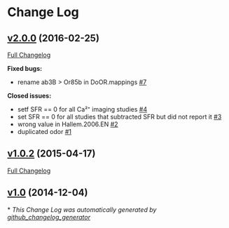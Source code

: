 # Change Log

## [v2.0.0](https://github.com/Dahaniel/DoOR.data/tree/v2.0.0) (2016-02-25)
[Full Changelog](https://github.com/Dahaniel/DoOR.data/compare/v1.0.2...v2.0.0)

**Fixed bugs:**

- rename ab3B \> Or85b in DoOR.mappings [\#7](https://github.com/Dahaniel/DoOR.data/issues/7)

**Closed issues:**

- setf SFR == 0 for all Ca²⁺ imaging studies [\#4](https://github.com/Dahaniel/DoOR.data/issues/4)
- set SFR == 0 for all studies that subtracted SFR but did not report it [\#3](https://github.com/Dahaniel/DoOR.data/issues/3)
- wrong value in Hallem.2006.EN [\#2](https://github.com/Dahaniel/DoOR.data/issues/2)
- duplicated odor [\#1](https://github.com/Dahaniel/DoOR.data/issues/1)

## [v1.0.2](https://github.com/Dahaniel/DoOR.data/tree/v1.0.2) (2015-04-17)
[Full Changelog](https://github.com/Dahaniel/DoOR.data/compare/v1.0...v1.0.2)

## [v1.0](https://github.com/Dahaniel/DoOR.data/tree/v1.0) (2014-12-04)


\* *This Change Log was automatically generated by [github_changelog_generator](https://github.com/skywinder/Github-Changelog-Generator)*